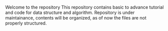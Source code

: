 Welcome to the repository 
This repository contains basic to advance tutorial and code for data structure and algorithm. 
Repository is under maintainance, contents will be organized, as of now the files are not properly structured. 
